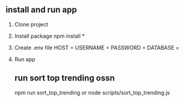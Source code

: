 

## install and run app ##

1. Clone project

2. Install package
    npm install *

3. Create .env file
    HOST     = 
    USERNAME = 
    PASSWORD = 
    DATABASE = 
4. Run app
    ## run sort top trending ossn ##
    npm run sort_top_trending
        or
    node scripts/sort_top_trending.js
